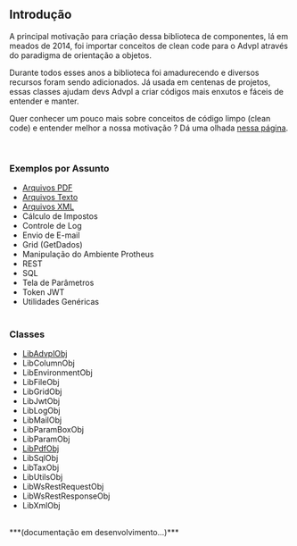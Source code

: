 ## Introdução

A principal motivação para criação dessa biblioteca de componentes, lá em meados de 2014, 
foi importar conceitos de clean code para o Advpl através do paradigma de orientação a objetos.

Durante todos esses anos a biblioteca foi amadurecendo e diversos recursos foram sendo adicionados. 
Já usada em centenas de projetos, essas classes ajudam devs Advpl a criar códigos mais enxutos e fáceis 
de entender e manter.

Quer conhecer um pouco mais sobre conceitos de código limpo (clean code) e entender melhor a nossa motivação ? 
Dá uma olhada [nessa página](samples/clean-code).

<br/>

### Exemplos por Assunto

- [Arquivos PDF](samples/pdf)
- [Arquivos Texto](samples/file)
- [Arquivos XML](samples/xml)
- Cálculo de Impostos
- Controle de Log
- Envio de E-mail
- Grid (GetDados)
- Manipulação do Ambiente Protheus
- REST
- SQL
- Tela de Parâmetros
- Token JWT
- Utilidades Genéricas
<br/><br/>

### Classes

- [LibAdvplObj](classes/main)
- LibColumnObj
- LibEnvironmentObj
- LibFileObj
- LibGridObj
- LibJwtObj
- LibLogObj
- LibMailObj
- LibParamBoxObj
- LibParamObj
- [LibPdfObj](classes/pdf)
- LibSqlObj
- LibTaxObj
- LibUtilsObj
- LibWsRestRequestObj
- LibWsRestResponseObj
- LibXmlObj

<br/>
***(documentação em desenvolvimento...)***